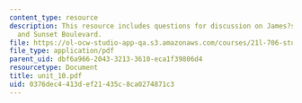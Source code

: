 ```yaml
---
content_type: resource
description: This resource includes questions for discussion on James?s Tale nested,
  and Sunset Boulevard.
file: https://ol-ocw-studio-app-qa.s3.amazonaws.com/courses/21l-706-studies-in-film-fall-2005/0376dec4413def21435c8ca0274871c3_unit_10.pdf
file_type: application/pdf
parent_uid: dbf6a966-2043-3213-3610-eca1f39806d4
resourcetype: Document
title: unit_10.pdf
uid: 0376dec4-413d-ef21-435c-8ca0274871c3
---
```

